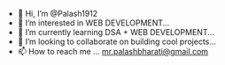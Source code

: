 - 👋 Hi, I’m @Palash1912
- 👀 I’m interested in WEB DEVELOPMENT...
- 🌱 I’m currently learning DSA + WEB DEVELOPMENT...
- 💞️ I’m looking to collaborate on building cool projects...
- 📫 How to reach me ...
      mr.palashbharati@gmail.com

<!---
Palash1912/Palash1912 is a ✨ special ✨ repository because its `README.md` (this file) appears on your GitHub profile.
You can click the Preview link to take a look at your changes.
--->
